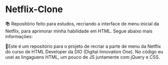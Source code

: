 # Netflix-Clone
:books: Repositório feito para estudos, recriando a interface de menu inicial da Netflix, para aprimorar minha habilidade em HTML. 
Segue abaixo mais informações:


📁Este é um repositório para o projeto de recriar a parte de menu da Netflix do curso de HTML Developer da DIO (Digital Innovation One). No código eu usei as lingaguens HTML, um pouco de JS juntamente com jQuery e CSS.
